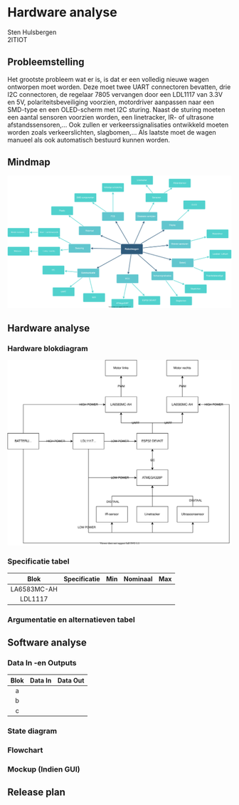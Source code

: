 # Hardware analyse
Sten Hulsbergen<br/>
2ITIOT<br/>

## Probleemstelling

Het grootste probleem wat er is, is dat er een volledig nieuwe wagen ontworpen moet worden. 
Deze moet twee UART connectoren bevatten, drie I2C connectoren, de regelaar 7805 vervangen door een LDL1117 van 3.3V en 5V, polariteitsbeveiliging voorzien, motordriver aanpassen naar een SMD-type en een OLED-scherm met I2C sturing. 
Naast de sturing moeten een aantal sensoren voorzien worden, een linetracker, IR- of ultrasone afstandssensoren,... Ook zullen er verkeerssignalisaties ontwikkeld moeten worden zoals verkeerslichten, slagbomen,... 
Als laatste moet de wagen manueel als ook automatisch bestuurd kunnen worden.

## Mindmap

![](Mind_map.svg)

## Hardware analyse
### Hardware blokdiagram
![](Blokdiagram.svg)

### Specificatie tabel
| Blok | Specificatie | Min | Nominaal | Max |
|:------:|:-----------------:|:-----:|:--------------:|:------:|
| LA6583MC-AH |              |     |          |
| LDL1117 |          |     |          |

### Argumentatie en alternatieven tabel


## Software analyse
### Data In -en Outputs
| Blok | Data In | Data Out |
|:----:|:-------:|:--------:|
|   a   |         |          |
|   b   |         |          |
|   c   |         |          |

### State diagram


### Flowchart



### Mockup (Indien GUI)



## Release plan



